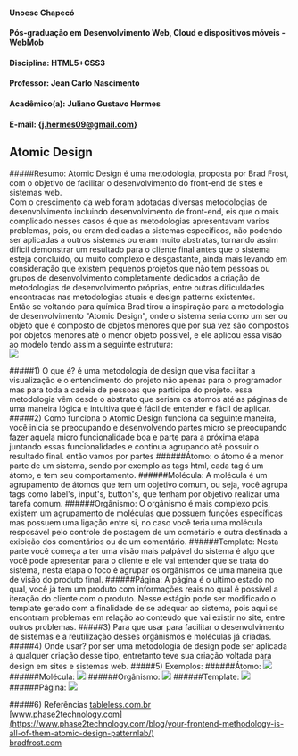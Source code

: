#### Unoesc Chapecó
#### Pós-graduação em Desenvolvimento Web, Cloud e dispositivos móveis - WebMob
#### Disciplina: HTML5+CSS3
#### Professor: Jean Carlo Nascimento
#### Acadêmico(a): Juliano Gustavo Hermes
#### E-mail: {j.hermes09@gmail.com}
## Atomic Design
#####Resumo:
Atomic Design é uma metodologia, proposta por Brad Frost, com o objetivo de facilitar o desenvolvimento do front-end de sites e sistemas web.</br>
Com o crescimento da web foram adotadas diversas metodologias de desenvolvimento incluindo desenvolvimento de front-end, eis que o mais complicado nesses
casos é que as metodologias apresentavam varios problemas, pois, ou eram dedicadas a sistemas especificos, não podendo ser aplicadas a outros sistemas
ou eram muito abstratas, tornando assim dificil demonstrar um resultado para o cliente final antes que o sistema esteja concluido, ou muito complexo
e desgastante, ainda mais levando em consideração que existem pequenos projetos que não tem pessoas ou grupos de desenvolvimento completamente dedicados
a criação de metodologias de desenvolvimento próprias, entre outras dificuldades encontradas nas metodologias atuais e design patterns existentes. </br>
Então se voltando para química Brad tirou a inspiração para a metodologia de desenvolvimento "Atomic Design", onde o sistema seria como um ser ou objeto
que é composto de objetos menores que por sua vez são compostos por objetos menores até o menor objeto possivel, e ele aplicou essa visão ao modelo
tendo assim a seguinte estrutura:</br>
<img src="http://bradfrost.com/wp-content/uploads/2013/06/atomic-design.png">

#####1) O que é?
é uma metodologia de design que visa facilitar a visualização e o entendimento do projeto não apenas para o programador mas para toda a cadeia de
pessoas que participa do projeto. essa metodologia vêm desde o abstrato que seriam os atomos até as páginas de uma maneira lógica e intuitiva que
é fácil de entender e fácil de aplicar.
#####2) Como funciona
o Atomic Design funciona da seguinte maneira, você inicia se preocupando e desenvolvendo partes micro se preocupando fazer aquela micro funcionalidade
boa e parte para a próxima etapa juntando essas funcionalidades e continua agrupando até possuir o resultado final.
então vamos por partes
######Átomo:
o átomo é a menor parte de um sistema, sendo por exemplo as tags html, cada tag é um átomo, e tem seu comportamento. 
######Molécula:
A molécula é um agrupamento de átomos que tem um objetivo comum, ou seja, você agrupa tags como label's, input's, button's, que tenham por objetivo
realizar uma tarefa comum.
######Orgânismo:
O orgânismo é mais complexo pois, existem um agrupamento de moléculas que possuem funções específicas mas possuem uma ligação entre si, no caso você
teria uma molécula resposável pelo controle de postagem de um cometário e outra destinada a exibição dos comentários ou de um comentário.
######Template:
Nesta parte você começa a ter uma visão mais palpável do sistema é algo que você pode apresentar para o cliente e ele vai entender que se trata
do sistema, nesta etapa o foco é agrupar os orgânismos de uma maneira que de visão do produto final.
######Página:
A página é o ultimo estado no qual, você já tem um produto com informações reais no qual é possível a iteração do cliente com o produto. Nesse
estágio pode ser modificado o template gerado com a finalidade de se adequar ao sistema, pois aqui se encontram problemas em relação ao conteúdo 
que vai existir no site, entre outros problemas.
#####3) Para que usar
para facilitar o desenvolvimento de sistemas e a reutilização desses orgânismos e moléculas já criadas.
#####4) Onde usar?
por ser uma metodologia de design pode ser aplicada á qualquer criação desse tipo, entretanto teve sua criação voltada para design em sites e sistemas web.
#####5) Exemplos:
######Átomo:
<img src="http://bradfrost.com/wp-content/uploads/2013/06/atoms.jpg">
######Molécula:
<img src="http://bradfrost.com/wp-content/uploads/2013/06/molecule.jpg">
######Orgânismo:
<img src="http://bradfrost.com/wp-content/uploads/2013/06/organism2.jpg">
######Template:
<img src="http://bradfrost.com/wp-content/uploads/2013/06/template1.jpg">
######Página:
<img src="http://bradfrost.com/wp-content/uploads/2013/06/page1.jpg">

#####6) Referências
[tableless.com.br](http://tableless.com.br/o-que-e-design-atomic/)</br>
[www.phase2technology.com](https://www.phase2technology.com/blog/your-frontend-methodology-is-all-of-them-atomic-design-patternlab/)</br>
[bradfrost.com](http://bradfrost.com/blog/post/atomic-web-design/)
